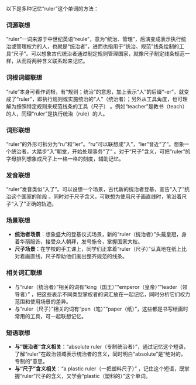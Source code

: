 以下是多种记忆“ruler”这个单词的方法：

### 词源联想
“ruler”一词来源于中世纪英语“reule”，意为“统治、管理”，后演变成表示执行统治或管理权力的人，也就是“统治者”，进而也指用于“统治、规范”线条绘制的工具“尺子”。可以想象古代统治者通过制定规则管理国家，就像尺子制定线条规范一样，从而将两种含义联系起来记忆。

### 词根词缀联想
“rule”本身可看作词根，有“规则；统治”的意思，加上表示“人”的后缀“-er”，就变成了“ruler”，即执行规则或实施统治的“人”（统治者）；另外从工具角度，也可理解为按照特定规则来规范线条的工具（尺子） 。例如“teacher”是教书（teach）的人，同理“ruler”是执行统治（rule）的人。

### 词形联想
“ruler”的外形可拆分为“ru”和“ler”。“ru”可以联想成“入”，“ler”音近“了”。想象一个统治者，大踏步“入”朝堂，开始处理事务“了” 。对于“尺子”含义，可把“ruler”的字母排列想象成尺子上一格一格的刻度，辅助记忆。

### 发音联想
“ruler”发音类似“入了”。可以设想一个场景，古代新的统治者登基，宣告“入了”统治这个国家的阶段 。同时对于尺子含义，可联想为使用尺子画直线时，笔沿着尺子“入了”正确的轨迹。

### 场景联想
- **统治者场景**：想象盛大的登基仪式场景，新的“ruler（统治者）”头戴皇冠，身着华丽服饰，接受众人朝拜，发号施令，掌握国家大权。
 - **尺子场景**：在学校的手工课上，同学们正拿着“ruler（尺子）”认真地在纸上比对着画直线，尺子帮助他们画出整齐规范的线条。 

### 相关词汇联想
- 与“ruler（统治者）”相关的词有“king（国王）”“emperor（皇帝）”“leader（领导者）” ，把这些表示不同类型掌权者的词汇放在一起记忆，同时分析它们权力范围和使用场景的差异。
 - 与“ruler（尺子）”相关的词有“pen（笔）”“paper（纸）”，这些都是书写绘画时常用的工具，可一起联想记忆。

### 短语联想
- **与“统治者”含义相关**：“absolute ruler（专制统治者）”，通过记忆这个短语，了解“ruler”在政治领域表示统治者的含义，同时明白“absolute”是“绝对的，专制的”意思。
 - **与“尺子”含义相关**：“a plastic ruler（一把塑料尺子）” ，记住这个短语，既掌握“ruler”尺子的含义，又学会“plastic（塑料的）”这个单词。 